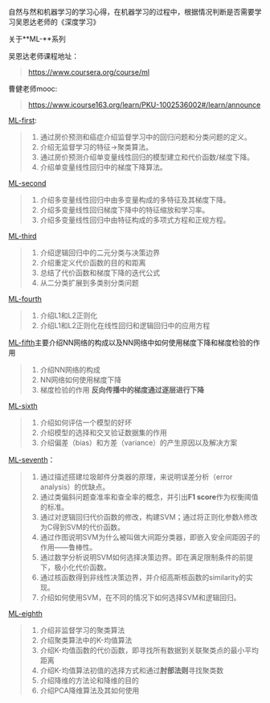 自然与然和机器学习的学习心得，在机器学习的过程中，根据情况判断是否需要学习吴恩达老师的《深度学习》

关于**ML-**系列

吴恩达老师课程地址：
> https://www.coursera.org/course/ml

曹健老师mooc:
> https://www.icourse163.org/learn/PKU-1002536002#/learn/announce

[ML-first](ML-first):
> 1. 通过房价预测和癌症介绍监督学习中的回归问题和分类问题的定义。
> 2. 介绍无监督学习的特征->聚类算法。
> 3. 通过房价预测介绍单变量线性回归的模型建立和代价函数/梯度下降。
> 4. 介绍单变量线性回归中的梯度下降算法。

[ML-second](ML-second)
> 1. 介绍多变量线性回归中由多变量构成的多特征及其梯度下降。
> 2. 介绍多变量线性回归梯度下降中的特征缩放和学习率。
> 3. 介绍多变量线性回归中由特征构成的多项式方程和正规方程。

[ML-third](https://github.com/yiyading/NLP-and-ML/blob/master/ML-third.md)
> 1. 介绍逻辑回归中的二元分类与决策边界
> 2. 介绍重定义代价函数的目的和距离
> 3. 总结了代价函数和梯度下降的迭代公式
> 4. 从二分类扩展到多类别分类问题

[ML-fourth](https://github.com/yiyading/NLP-and-ML/blob/master/ML-fourth.md)
> 1. 介绍L1和L2正则化
> 2. 介绍L1和L2正则化在线性回归和逻辑回归中的应用方程

[ML-fifth](https://github.com/yiyading/NLP-and-ML/blob/master/ML-fifth.md)主要介绍NN网络的构成以及NN网络中如何使用梯度下降和梯度检验的作用
> 1. 介绍NN网络的构成
> 2. NN网络如何使用梯度下降
> 3. 梯度检验的作用
> **反向传播中的梯度通过逐层进行下降**

[ML-sixth](https://github.com/yiyading/NLP-and-ML/blob/master/ML-sixth.md)
> 1. 介绍如何评估一个模型的好坏 
> 2. 介绍模型的选择和交叉验证数据集的作用
> 3. 介绍偏差（bias）和方差（variance）的产生原因以及解决方案

[ML-seventh](https://github.com/yiyading/NLP-and-ML/blob/master/ML-seventh.md)：
> 1. 通过描述搭建垃圾邮件分类器的原理，来说明误差分析（error analysis）的优缺点。
> 2. 通过类偏斜问题查准率和查全率的概念，并引出**F1 score**作为权衡阈值的标准。
> 3. 通过对逻辑回归代价函数的修改，构建SVM；通过将正则化参数λ修改为C得到SVM的代价函数。
> 4. 通过作图说明SVM为什么被叫做大间距分类器，即嵌入安全间距因子的作用——鲁棒性。
> 5. 通过数学分析说明SVM如何选择决策边界。即在满足限制条件的前提下，极小化代价函数。
> 6. 通过核函数得到非线性决策边界，并介绍高斯核函数的similarity的实现。
> 7. 介绍如何使用SVM，在不同的情况下如何选择SVM和逻辑回归。

[ML-eighth](ML-eighth.md)
> 1. 介绍非监督学习的聚类算法
> 2. 介绍聚类算法中的K-均值算法
> 3. 介绍K-均值函数的代价函数，即寻找所有数据到关联聚类点的最小平均距离
> 4. 介绍K-均值算法初值的选择方式和通过**肘部法则**寻找聚类数
> 5. 介绍降维的方法论和降维的目的
> 6. 介绍PCA降维算法及其如何使用





